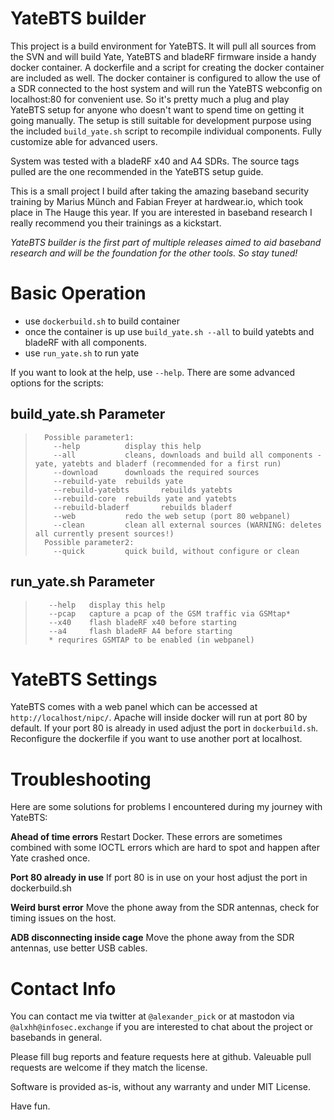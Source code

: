 # YateBTS builder

This project is a build environment for YateBTS. It will pull all sources from the SVN and will build Yate, YateBTS and bladeRF firmware inside a handy docker container. A dockerfile and a script for creating the docker container are included as well. The docker container is configured to allow the use of a SDR connected to the host system and will run the YateBTS webconfig on localhost:80 for convenient use. So it's pretty much a plug and play YateBTS setup for anyone who doesn't want to spend time on getting it going manually. The setup is still suitable for development purpose using the included `build_yate.sh` script to recompile individual components. Fully customize able for advanced users. 

System was tested with a bladeRF x40 and A4 SDRs. The source tags pulled are the one recommended in the YateBTS setup guide.

This is a small project I build after taking the amazing baseband security training by Marius Münch and Fabian Freyer at hardwear.io, which took place in The Hauge this year. If you are interested in baseband research I really recommend you their trainings as a kickstart.

*YateBTS builder is the first part of multiple releases aimed to aid baseband research and will be the foundation for the other tools. So stay tuned!*

# Basic Operation

- use `dockerbuild.sh` to build container
- once the container is up use `build_yate.sh --all` to build yatebts and bladeRF with all components.
- use `run_yate.sh` to run yate

If you want to look at the help, use `--help`. There are some advanced options for the scripts:

## build_yate.sh Parameter

> 		Possible parameter1:
>         --help          display this help
>         --all           cleans, downloads and build all components - yate, yatebts and bladerf (recommended for a first run)
>         --download      downloads the required sources
>         --rebuild-yate  rebuilds yate
>         --rebuild-yatebts       rebuilds yatebts
>         --rebuild-core  rebuilds yate and yatebts
>         --rebuild-bladerf       rebuilds bladerf
>         --web           redo the web setup (port 80 webpanel)
>         --clean         clean all external sources (WARNING: deletes all currently present sources!)
> 		Possible parameter2:
>         --quick         quick build, without configure or clean

## run_yate.sh Parameter

>        --help   display this help
>        --pcap   capture a pcap of the GSM traffic via GSMtap*
>        --x40    flash bladeRF x40 before starting
>        --a4     flash bladeRF A4 before starting
>        * requrires GSMTAP to be enabled (in webpanel)

# YateBTS Settings

YateBTS comes with a web panel which can be accessed at `http://localhost/nipc/`. Apache will inside docker will run at port 80 by default. If your port 80 is already in used adjust the port in `dockerbuild.sh`. Reconfigure the dockerfile if you want to use another port at localhost.

# Troubleshooting

Here are some solutions for problems I encountered during my journey with YateBTS:

**Ahead of time errors**
Restart Docker. These errors are sometimes combined with some IOCTL errors which are hard to spot and happen after Yate crashed once.

**Port 80 already in use**
If port 80 is in use on your host adjust the port in dockerbuild.sh

**Weird burst error**
Move the phone away from the SDR antennas, check for timing issues on the host.

**ADB disconnecting inside cage**
Move the phone away from the SDR antennas, use better USB cables.

# Contact Info

You can contact me via twitter at `@alexander_pick` or at mastodon via `@alxhh@infosec.exchange` if you are interested to chat about the project or basebands in general. 

Please fill bug reports and feature requests here at github. Valeuable pull requests are welcome if they match the license.

Software is provided as-is, without any warranty and under MIT License.

Have fun.
